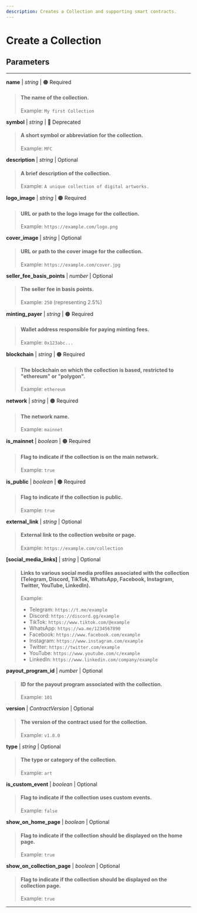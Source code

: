 ```yaml
---
description: Creates a Collection and supporting smart contracts.
---
```


# Create a Collection

## Parameters

***

**name** | _string_ | :orange_circle: Required

> #### The name of the collection.
>
> Example: `My first Collection`

**symbol** | _string_ | :red_circle: Deprecated

> #### A short symbol or abbreviation for the collection.
>
> Example: `MFC`

**description** | _string_ | Optional

> #### A brief description of the collection.
>
> Example: `A unique collection of digital artworks.`

**logo_image** | _string_ | :orange_circle: Required

> #### URL or path to the logo image for the collection.
>
> Example: `https://example.com/logo.png`

**cover_image** | _string_ | Optional

> #### URL or path to the cover image for the collection.
>
> Example: `https://example.com/cover.jpg`

**seller_fee_basis_points** | _number_ | Optional

> #### The seller fee in basis points.
>
> Example: `250` (representing 2.5%)

**minting_payer** | _string_ | :orange_circle: Required

> #### Wallet address responsible for paying minting fees.
>
> Example: `0x123abc...`

**blockchain** | _string_ | :orange_circle: Required

> #### The blockchain on which the collection is based, restricted to "ethereum" or "polygon".
>
> Example: `ethereum`

**network** | _string_ | :orange_circle: Required

> #### The network name.
>
> Example: `mainnet`

**is_mainnet** | _boolean_ | :orange_circle: Required

> #### Flag to indicate if the collection is on the main network.
>
> Example: `true`

**is_public** | _boolean_ | :orange_circle: Required

> #### Flag to indicate if the collection is public.
>
> Example: `true`

**external_link** | _string_ | Optional

> #### External link to the collection website or page.
>
> Example: `https://example.com/collection`

**[social_media_links]** | _string_ | Optional

> #### Links to various social media profiles associated with the collection (Telegram, Discord, TikTok, WhatsApp, Facebook, Instagram, Twitter, YouTube, LinkedIn).
>
> Example: 
> - Telegram: `https://t.me/example`
> - Discord: `https://discord.gg/example`
> - TikTok: `https://www.tiktok.com/@example`
> - WhatsApp: `https://wa.me/1234567890`
> - Facebook: `https://www.facebook.com/example`
> - Instagram: `https://www.instagram.com/example`
> - Twitter: `https://twitter.com/example`
> - YouTube: `https://www.youtube.com/c/example`
> - LinkedIn: `https://www.linkedin.com/company/example`

**payout_program_id** | _number_ | Optional

> #### ID for the payout program associated with the collection.
>
> Example: `101`

**version** | _ContractVersion_ | Optional

> #### The version of the contract used for the collection.
>
> Example: `v1.0.0`

**type** | _string_ | Optional

> #### The type or category of the collection.
>
> Example: `art`

**is_custom_event** | _boolean_ | Optional

> #### Flag to indicate if the collection uses custom events.
>
> Example: `false`

**show_on_home_page** | _boolean_ | Optional

> #### Flag to indicate if the collection should be displayed on the home page.
>
> Example: `true`

**show_on_collection_page** | _boolean_ | Optional

> #### Flag to indicate if the collection should be displayed on the collection page.
>
> Example: `true`

***
